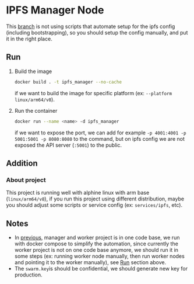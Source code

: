 # IPFS Manager Node

This [branch](https://github.com/ParallaxNetwork/private-ipfs-manager/tree/without-config) is not using scripts that automate setup for the ipfs config (including bootstrapping), so you should setup the config manually, and put it in the right place.

## Run

1. Build the image

   ```bash
   docker build . -t ipfs_manager --no-cache
   ```

   if we want to build the image for specific platform (ex: `--platform linux/arm64/v8`).

2. Run the container

   ```bash
   docker run --name <name> -d ipfs_manager
   ```

   if we want to expose the port, we can add for example `-p 4001:4001 -p 5001:5001 -p 8080:8080` to the command, but on ipfs config we are not exposed the API server (`:5001`) to the public.

## Addition

### About project

This project is running well with alphine linux with arm base (`linux/arm64/v8`), if you run this project using different distribution, maybe you should adjust some scripts or service config (ex: `services/ipfs`, etc).

## Notes

- In [previous](https://github.com/adamcanray/Private-IPFS-Cluster-Data-Replication), manager and worker project is in one code base, we run with docker compose to simplify the automation, since currently the worker project is not on one code base anymore, we should run it in some steps (ex: running worker node manually, then run worker nodes and pointing it to the worker manually), see [Run](/#Run) section above.
- The `swarm.key`is should be confidential, we should generate new key for production.
